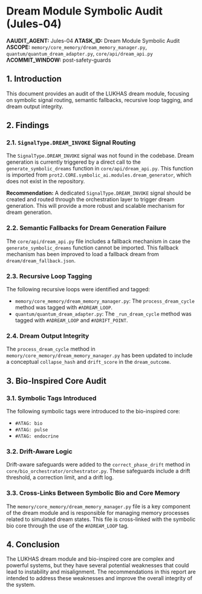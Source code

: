 # Dream Module Symbolic Audit (Jules-04)

**ΛAUDIT_AGENT:** Jules-04
**ΛTASK_ID:** Dream Module Symbolic Audit
**ΛSCOPE:** `memory/core_memory/dream_memory_manager.py`, `quantum/quantum_dream_adapter.py`, `core/api/dream_api.py`
**ΛCOMMIT_WINDOW:** post-safety-guards

## 1. Introduction

This document provides an audit of the LUKHAS dream module, focusing on symbolic signal routing, semantic fallbacks, recursive loop tagging, and dream output integrity.

## 2. Findings

### 2.1. `SignalType.DREAM_INVOKE` Signal Routing

The `SignalType.DREAM_INVOKE` signal was not found in the codebase. Dream generation is currently triggered by a direct call to the `generate_symbolic_dreams` function in `core/api/dream_api.py`. This function is imported from `prot2.CORE.symbolic_ai.modules.dream_generator`, which does not exist in the repository.

**Recommendation:** A dedicated `SignalType.DREAM_INVOKE` signal should be created and routed through the orchestration layer to trigger dream generation. This will provide a more robust and scalable mechanism for dream generation.

### 2.2. Semantic Fallbacks for Dream Generation Failure

The `core/api/dream_api.py` file includes a fallback mechanism in case the `generate_symbolic_dreams` function cannot be imported. This fallback mechanism has been improved to load a fallback dream from `dream/dream_fallback.json`.

### 2.3. Recursive Loop Tagging

The following recursive loops were identified and tagged:

*   `memory/core_memory/dream_memory_manager.py`: The `process_dream_cycle` method was tagged with `#ΛDREAM_LOOP`.
*   `quantum/quantum_dream_adapter.py`: The `_run_dream_cycle` method was tagged with `#ΛDREAM_LOOP` and `#ΛDRIFT_POINT`.

### 2.4. Dream Output Integrity

The `process_dream_cycle` method in `memory/core_memory/dream_memory_manager.py` has been updated to include a conceptual `collapse_hash` and `drift_score` in the `dream_outcome`.

## 3. Bio-Inspired Core Audit

### 3.1. Symbolic Tags Introduced

The following symbolic tags were introduced to the bio-inspired core:

*   `#ΛTAG: bio`
*   `#ΛTAG: pulse`
*   `#ΛTAG: endocrine`

### 3.2. Drift-Aware Logic

Drift-aware safeguards were added to the `correct_phase_drift` method in `core/bio_orchestrator/orchestrator.py`. These safeguards include a drift threshold, a correction limit, and a drift log.

### 3.3. Cross-Links Between Symbolic Bio and Core Memory

The `memory/core_memory/dream_memory_manager.py` file is a key component of the dream module and is responsible for managing memory processes related to simulated dream states. This file is cross-linked with the symbolic bio core through the use of the `#ΛDREAM_LOOP` tag.

## 4. Conclusion

The LUKHAS dream module and bio-inspired core are complex and powerful systems, but they have several potential weaknesses that could lead to instability and misalignment. The recommendations in this report are intended to address these weaknesses and improve the overall integrity of the system.
